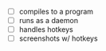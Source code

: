 - [ ] compiles to a program
- [ ] runs as a daemon
- [ ] handles hotkeys
- [ ] screenshots w/ hotkeys

